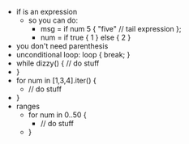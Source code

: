 - if is an expression
	- so you can do:
		- msg = if num 5 {
			 "five" // tail expression
		};
		- num = if true { 1 } else { 2 }
- you don't need parenthesis
- unconditional loop:
	loop {
		break;
	}
- while dizzy() {
	// do stuff
- }
- for num in [1,3,4].iter() {
	- // do stuff
- }
- ranges
	- for num in 0..50 {
		- // do stuff
	- }